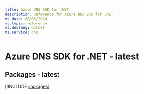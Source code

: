 ```yaml
---
title: Azure DNS SDK for .NET
description: Reference for Azure DNS SDK for .NET
ms.date: 06/05/2024
ms.topic: reference
ms.devlang: dotnet
ms.service: dns
---
```

# Azure DNS SDK for .NET - latest
## Packages - latest
[!INCLUDE [packages](dns-index.md)]